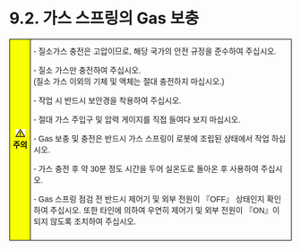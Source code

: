 ﻿# 9.2. 가스 스프링의 Gas 보충


<style type="text/css">
.tg  {border-collapse:collapse;border-spacing:0;}
.tg td{border-color:black;border-style:solid;border-width:1px;font-family:Arial, sans-serif;font-size:14px;
  overflow:hidden;padding:10px 5px;word-break:normal;}
.tg th{border-color:black;border-style:solid;border-width:1px;font-family:Arial, sans-serif;font-size:14px;
  font-weight:normal;overflow:hidden;padding:10px 5px;word-break:normal;}
.tg .tg-cly1{text-align:left;vertical-align:middle}
.tg .tg-b001{background-color:#f8ff00;color:#000000;font-weight:bold;text-align:center;vertical-align:middle}
</style>
<table class="tg">
<thead>
  <tr>
    <td class="tg-b001"><img src="../../_assets/작은주의표시.png"> 주의</td>
    <td class="tg-cly1">
-   질소가스 충전은 고압이므로, 해당 국가의 안전 규정을 준수하여 주십시오.<p></p>
-	질소 가스만 충전하여 주십시오.<br>
(질소 가스 이외의 기체 및 액체는 절대 충전하지 마십시오.)<p>
-	작업 시 반드시 보안경을 착용하여 주십시오.<p>
-	절대 가스 주입구 및 압력 게이지를 직접 들여다 보지 마십시오.<p>
-	Gas 보충 및 충전은 반드시 가스 스프링이 로봇에 조립된 상태에서 작업 하십시오.<p>
-	가스 충전 후 약 30분 정도 시간을 두어 실온도로 돌아온 후 사용하여 주십시오.<p>
-	Gas 스프링 점검 전 반드시 제어기 및 외부 전원이 『OFF』 상태인지 확인하여 주십시오. 또한 타인에 의하여 우연히 제어기 및 외부 전원이 『ON』이 되지 않도록 조치하여 주십시오.
</td>
  </tr>
</thead>
</table>
